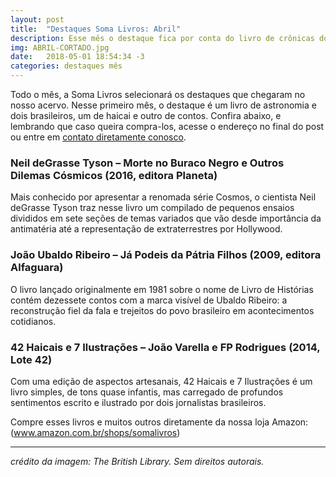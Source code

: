 ```yaml
---
layout: post
title:  "Destaques Soma Livros: Abril"
description: Esse mês o destaque fica por conta do livro de crônicas do cientista Neil deGrasse Tyson.
img: ABRIL-CORTADO.jpg
date:   2018-05-01 18:54:34 -3
categories: destaques mês
---
```

Todo o mês, a Soma Livros selecionará os destaques que chegaram no nosso acervo. Nesse primeiro mês, o destaque é um livro de astronomia e dois brasileiros, um de haicai e outro de contos. Confira abaixo, e lembrando que caso queira compra-los, acesse o endereço no final do post ou entre em [contato diretamente conosco](mailto:somalivros@gmail.com).

### Neil deGrasse Tyson – Morte no Buraco Negro e Outros Dilemas Cósmicos (2016, editora Planeta)

Mais conhecido por apresentar a renomada série Cosmos, o cientista Neil deGrasse Tyson traz nesse livro um compilado de pequenos ensaios divididos em sete seções de temas variados que vão desde importância da antimatéria até a representação de extraterrestres por Hollywood. 

### João Ubaldo Ribeiro – Já Podeis da Pátria Filhos (2009, editora Alfaguara)

O livro lançado originalmente em 1981 sobre o nome de Livro de Histórias contém dezessete contos com a marca visível de Ubaldo Ribeiro: a reconstrução fiel da fala e trejeitos do povo brasileiro em acontecimentos cotidianos.

### 42 Haicais e 7 Ilustrações – João Varella e FP Rodrigues (2014, Lote 42)

Com uma edição de aspectos artesanais, 42 Haicais e 7 Ilustrações é um livro simples, de tons quase infantis, mas carregado de profundos sentimentos escrito e ilustrado por dois jornalistas brasileiros. 


Compre esses livros e muitos outros diretamente da nossa loja Amazon: (www.amazon.com.br/shops/somalivros)

---
*crédito da imagem: The British Library. Sem direitos autorais.*
